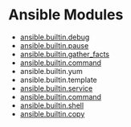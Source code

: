 # Ansible Modules

- [ansible.builtin.debug](https://docs.ansible.com/ansible/latest/collections/ansible/builtin/debug_module.html)
- [ansible.builtin.pause](https://docs.ansible.com/ansible/latest/collections/ansible/builtin/pause_module.html)
- [ansible.builtin.gather_facts](https://docs.ansible.com/ansible/latest/collections/ansible/builtin/gather_facts_module.html)
- [ansible.builtin.command](https://docs.ansible.com/ansible/latest/collections/ansible/builtin/command_module.html)
- ansible.builtin.yum
- ansible.builtin.template
- [ansible.builtin.service](https://docs.ansible.com/ansible/latest/collections/ansible/builtin/service_module.html)
- [ansible.builtin.command](https://docs.ansible.com/ansible/latest/collections/ansible/builtin/command_module.html)
- [ansible.builtin.shell](https://docs.ansible.com/ansible/latest/collections/ansible/builtin/shell_module.html)
- [ansible.builtin.copy](https://docs.ansible.com/ansible/latest/collections/ansible/builtin/copy_module.html)
